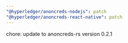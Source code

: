 ```yaml
---
"@hyperledger/anoncreds-nodejs": patch
"@hyperledger/anoncreds-react-native": patch
---
```


chore: update to anoncreds-rs version 0.2.1
